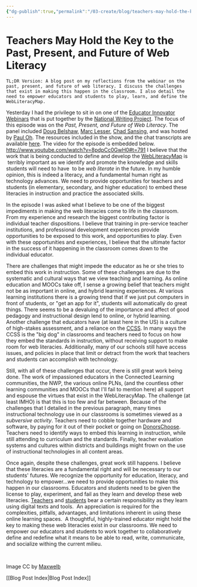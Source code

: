 ```yaml
---
{"dg-publish":true,"permalink":"/03-create/blog/teachers-may-hold-the-key-to-the-past-present-and-future-of-web-literacy/","title":"Teachers May Hold the Key to the Past, Present, and Future of Web Literacy","tags":["mozilla","nwp","webliteracy"]}
---
```


# Teachers May Hold the Key to the Past, Present, and Future of Web Literacy

```
TL;DR Version: A blog post on my reflections from the webinar on the past, present, and future of web literacy. I discuss the challenges that exist in making this happen in the classroom. I also detail the need to empower educators and students to play, learn, and define the WebLiteracyMap.
```

Yesterday I had the privilege to sit in on one of the [Educator Innovator Webinars](http://blog.nwp.org/educatorinnovator/) that is put together by the [National Writing Project](http://www.nwp.org/). The focus of this episode was on the _Past, Present, and Future of Web Literacy_. The panel included [Doug Belshaw](https://twitter.com/dajbelshaw), [Marc Lesser](https://twitter.com/malesser), [Chad Sansing](https://twitter.com/chadsansing), and was hosted by [Paul Oh](https://twitter.com/poh). The resources included in the show, and the chat transcripts are available [here](http://blog.nwp.org/educatorinnovator/2014-02-25/the-past-present-and-future-of-web-literacyan/). The video for the episode is embedded below. http://www.youtube.com/watch?v=8pdpCc0GwH0#t=791 I believe that the work that is being conducted to define and develop the [WebLiteracyMap](https://wiki.mozilla.org/Webmaker/WebLiteracyMap) is  terribly important as we identify and promote the knowledge and skills students will need to have  to be _web literate_ in the future. In my humble opinion, this is indeed a literacy, and a fundamental human right as technology advances. We need to provide opportunities for teachers and students (in elementary, secondary, and higher education) to embed these literacies in instruction and practice the associated skills.

In the episode I was asked what I believe to be one of the biggest impediments in making the web literacies come to life in the classroom. From my experience and research the biggest contributing factor is individual teacher dispositions. I believe that training in pre-service teacher institutions, and professional development experiences provide opportunities to be exposed to this work, and opportunities to play. Even with these opportunities and experiences, I believe that the ultimate factor in the success of it happening in the classroom comes down to the individual educator.

There are challenges that might impede the educator as he or she tries to embed this work in instruction. Some of these challenges are due to the systematic and cultural ways that we view teaching and learning. As online education and MOOCs take off, I sense a growing belief that teachers might not be as important in online, and hybrid learning experiences. At various learning institutions there is a growing trend that if we just put computers in front of students, or "get an app for it", students will automatically do great things. There seems to be a devaluing of the importance and affect of good pedagogy and instructional design lend to online, or hybrid learning. Another challenge that educators have (at least here in the US) is a culture of high-stakes assessment, and a reliance on the [CCSS](http://www.corestandards.org/). In many ways the CCSS is the "big dog" in classrooms and teachers need to focus on how they embed the standards in instruction, without receiving support to make room for web literacies. Additionally, many of our schools still have access issues, and policies in place that limit or detract from the work that teachers and students can accomplish with technology.

Still, with all of these challenges that occur, there is still great work being done. The work of impassioned educators in the Connected Learning communities, the NWP, the various online PLNs, (and the countless other learning communities and MOOCs that I'll fail to mention here) all support and espouse the virtues that exist in the WebLiteracyMap. The challenge (at least IMHO) is that this is too few and far between. Because of the challenges that I detailed in the previous paragraph, many times instructional technology use in our classrooms is sometimes viewed as a _subversive activity_. Teachers need to cobble together hardware and software, by paying for it out of their pocket or going on [DonorsChoose](http://www.donorschoose.org/). Teachers need to identify ways to embed this learning in instruction, while still attending to curriculum and the standards. Finally, teacher evaluation systems and cultures within districts and buildings might frown on the use of instructional technologies in all content areas.

Once again, despite these challenges, great work still happens. I believe that these literacies are a fundamental right and will be necessary to our students' futures. We recognize the opportunity for education, literacy, and technology to empower...we need to provide opportunities to make this happen in our classrooms. Educators and students need to be given the license to play, experiment, and fail as they learn and develop these web literacies. [Teachers](http://wiobyrne.com/teacher-responsibilities-educational-technologies/) and [students](http://wiobyrne.com/student-responsibilities-and-educational-technologies/) bear a certain responsibility as they learn using digital texts and tools.  An appreciation is required for the complexities, pitfalls, advantages, and limitations inherent in using these online learning spaces.  A thoughtful, highly-trained educator might hold the key to making these web literacies exist in our classrooms. We need to empower our educators and students to work together to collaboratively define and redefine what it means to be able to read, write, communicate, and socialize withing the current milieu.

 

Image CC by [Maxwelb](http://www.deviantart.com/art/Technology-153470148)

[[Blog Post Index\|Blog Post Index]]